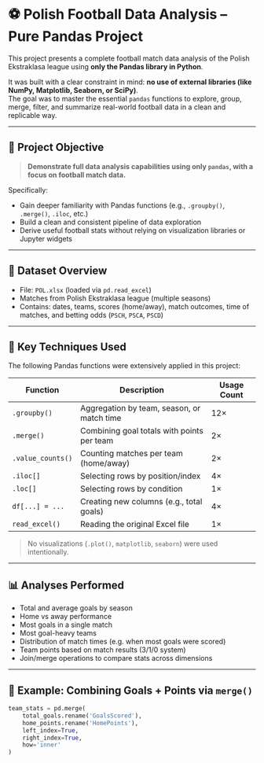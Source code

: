 # ⚽ Polish Football Data Analysis – Pure Pandas Project

This project presents a complete football match data analysis of the Polish Ekstraklasa league using **only the Pandas library in Python**.

It was built with a clear constraint in mind: **no use of external libraries (like NumPy, Matplotlib, Seaborn, or SciPy)**.  
The goal was to master the essential `pandas` functions to explore, group, merge, filter, and summarize real-world football data in a clean and replicable way.

---

## 🎯 Project Objective

> **Demonstrate full data analysis capabilities using only `pandas`, with a focus on football match data.**

Specifically:
- Gain deeper familiarity with Pandas functions (e.g., `.groupby()`, `.merge()`, `.iloc`, etc.)
- Build a clean and consistent pipeline of data exploration
- Derive useful football stats without relying on visualization libraries or Jupyter widgets

---

## 📁 Dataset Overview

- File: `POL.xlsx` (loaded via `pd.read_excel`)
- Matches from Polish Ekstraklasa league (multiple seasons)
- Contains: dates, teams, scores (home/away), match outcomes, time of matches, and betting odds (`PSCH`, `PSCA`, `PSCD`)

---

## 🧠 Key Techniques Used

The following Pandas functions were extensively applied in this project:

| Function         | Description                                     | Usage Count |
|------------------|--------------------------------------------------|-------------|
| `.groupby()`     | Aggregation by team, season, or match time       | 12×         |
| `.merge()`       | Combining goal totals with points per team       | 2×          |
| `.value_counts()`| Counting matches per team (home/away)           | 2×          |
| `.iloc[]`        | Selecting rows by position/index                 | 4×          |
| `.loc[]`         | Selecting rows by condition                      | 1×          |
| `df[...] = ...`  | Creating new columns (e.g., total goals)         | 4×          |
| `read_excel()`   | Reading the original Excel file                  | 1×          |

> No visualizations (`.plot()`, `matplotlib`, `seaborn`) were used intentionally.

---

## 📊 Analyses Performed

- Total and average goals by season
- Home vs away performance
- Most goals in a single match
- Most goal-heavy teams
- Distribution of match times (e.g. when most goals were scored)
- Team points based on match results (3/1/0 system)
- Join/merge operations to compare stats across dimensions

---

## 🧩 Example: Combining Goals + Points via `merge()`

```python
team_stats = pd.merge(
    total_goals.rename('GoalsScored'),
    home_points.rename('HomePoints'),
    left_index=True,
    right_index=True,
    how='inner'
)
